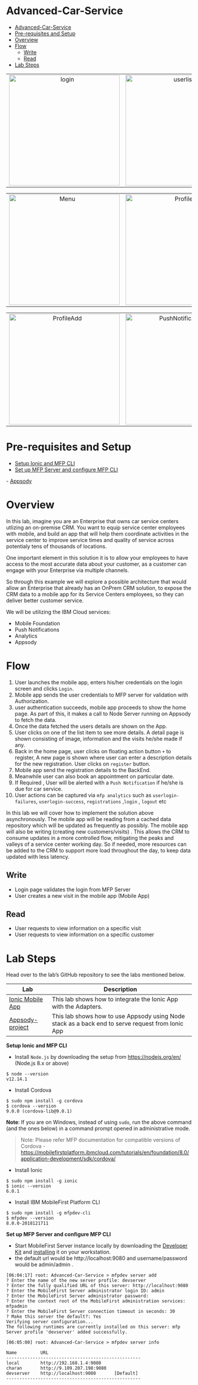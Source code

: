 # Advanced-Car-Service



- [Advanced-Car-Service](#advanced-car-service)
- [Pre-requisites and Setup](#pre-requisites-and-setup)
- [Overview](#overview)
- [Flow](#flow)
  - [Write](#write)
  - [Read](#read)
- [Lab Steps](#lab-steps)

<!-- <p float="float">
    <img src="/Assets/login.png" width="300" alt="login" /> 
    <img src="/Assets/userlist.png" width="300" alt="userlist"/> 
    <img src="/Assets/BookAppointment.png" width="300" alt="BookAppointment" /> 
    <img src="/Assets/Menu.png" width="300" alt="Menu"/> 
    <img src="/Assets/Profile.png" width="300" alt="Profile"/> 
    <img src="/Assets/NewProfile.png" width="300" alt="NewProfile"/> 
    <img src="/Assets/ProfileAdd.png" width="300" alt="ProfileAdd"/> 
    <img src="/Assets/PushNotifications.png" width="3000" alt="PushNotifications"/>    
         
</p> -->


<div style="text-align: center"><table><tr>
  <td style="text-align: center">
        <img src="/Assets/login.png" width="300" alt="login" /> </a>
</td>
<td style="text-align: center">
  <img src="/Assets/userlist.png" width="300" alt="userlist"/> 
</td>
  <td style="text-align: center">
    <img src="/Assets/BookAppointment.png" width="300" alt="BookAppointment" /> 
</td>
</tr></table></div>


<div style="text-align: center"><table><tr>
</td>
  <td style="text-align: center">
 <img src="/Assets/Menu.png" width="300" alt="Menu"/> 
</td>
  <td style="text-align: center">
<img src="/Assets/Profile.png" width="300" alt="Profile"/>
</td>
  <td style="text-align: center">
    <img src="/Assets/NewProfile.png" width="300" alt="NewProfile"/> 
</tr></table></div>


<div style="text-align: center"><table><tr>
  <td style="text-align: center">
<img src="/Assets/ProfileAdd.png" width="300" alt="ProfileAdd"/> 
</td>
  <td style="text-align: center">
<img src="/Assets/PushNotifications.png" width="300" alt="PushNotifications"/>
</td>
</tr></table></div>


# Pre-requisites and Setup
- <a href="#step1">Setup Ionic and MFP CLI</a>
- <a href="#step2">Set up MFP Server  and configure MFP CLI
</a>
- <a href="https://appsody.dev/docs/getting-started/installation/">Appsody</a>


# Overview
In this lab, imagine you are an Enterprise that owns car service centers utlizing an on-premise CRM. You want to equip service center employees with mobile, and build an app that will help them coordinate activities in the service center to improve service times and quality of service across potentialy tens of thousands of locations.

One important element in this solution it is to allow your employees to have access to the most accurate data about your customer, as a customer can engage with your Enterprise via multiple channels.

So through this example we will explore a possible architecture that would allow an Enterprise that already has an OnPrem CRM solution, to expose the CRM data to a mobile app for its Service Centers employees, so they can deliver better customer service.

We will be utilizing the IBM Cloud services:

- Mobile Foundation
- Push Notifications
- Analytics
- Appsody

# Flow
 1. User launches the mobile app, enters his/her credentials on the login screen and clicks `Login`.
 2. Mobile app sends the user credentials to MFP server for validation with Authorization.
 3. user authentication succeeds, mobile app proceeds to show the home page. As part of this, it makes a call to Node Server running on Appsody to fetch the data.
 4. Once the data fetched the users details are shown on the App.
 5. User clicks on one of the list item to see more details. A detail page is shown consisting of image, information and the visits he/she made if any.
 6. Back in the home page, user clicks on floating action button `+`  to register, A new page is shown where user can enter a description details for the new registration. User clicks on `register` button.
 7. Mobile app send the registration details to the BackEnd.
 8. Meanwhile user can also book an appointment on particular date.
 9. If Required , User will be alerted with a `Push Notification` if he/she is due for car service.
 10. User actions can be captured via `mfp analytics` such as `userlogin-failures`, `userlogin-success`, `registrations` ,`login` , `logout` etc

In this lab we will cover how to implement the solution above asynchronously. The mobile app will be reading from a cached data repository which will be updated as frequently as possibly. The mobile app will also be writing (creating new customers/visits) . This allows the CRM to consume updates in a more controlled flow, mitigating the peaks and valleys of a service center working day. So if needed, more resources can be added to the CRM to support more load throughout the day, to keep data updated with less latency.

##  Write
- Login page validates the login from MFP Server
- User creates a new visit in the mobile app (Mobile App)



## Read
- User requests to view information on a specific visit
- User requests to view information on a specific customer 



# Lab Steps
Head over to the lab’s GitHub repository to see the labs mentioned below.


 Lab            | Description
----------------|----------
  [Ionic Mobile App](Ionic-App/README.md) | This lab shows how to integrate the Ionic App with the Adapters.
  [Appsody-project](Appsody-project/README.md) | This lab shows how to use Appsody using Node stack as a back end to serve request from Ionic App


<b><a name="step1">Setup Ionic and MFP CLI</a></b>


* Install `Node.js` by downloading the setup from https://nodejs.org/en/ (Node.js 8.x or above)
```
$ node --version
v12.14.1
```

* Install Cordova
```
$ sudo npm install -g cordova
$ cordova --version
9.0.0 (cordova-lib@9.0.1)
```

**Note**: If you are on Windows, instead of using `sudo`, run the above command (and the ones below) in a command prompt opened in administrative mode.


> Note: Please refer MFP documentation for compatible versions of Cordova - https://mobilefirstplatform.ibmcloud.com/tutorials/en/foundation/8.0/application-development/sdk/cordova/



* Install Ionic
```
$ sudo npm install -g ionic
$ ionic --version
6.0.1
```

* Install IBM MobileFirst Platform CLI
```
$ sudo npm install -g mfpdev-cli
$ mfpdev --version
8.0.0-2018121711
```

<b><a name="step2">Set up MFP Server  and configure MFP CLI</a></b>


- Start MobileFirst Server instance locally by downloading the [Developer Kit](https://mobilefirstplatform.ibmcloud.com/downloads/#developer-kit) and [installing](https://mobilefirstplatform.ibmcloud.com/tutorials/en/foundation/8.0/installation-configuration/development/mobilefirst/installation-guide/) it on your workstation.
- the default url would be http://localhost:9080 and username/password would be admin/admin .

```
[06:04:17] root: Advanced-Car-Service > mfpdev server add
? Enter the name of the new server profile: devserver
? Enter the fully qualified URL of this server: http://localhost:9080
? Enter the MobileFirst Server administrator login ID: admin
? Enter the MobileFirst Server administrator password:
? Enter the context root of the MobileFirst administration services: mfpadmin
? Enter the MobileFirst Server connection timeout in seconds: 30
? Make this server the default?: Yes
Verifying server configuration...
The following runtimes are currently installed on this server: mfp
Server profile 'devserver' added successfully.

[06:05:00] root: Advanced-Car-Service > mfpdev server info

Name         URL
---------------------------------------------------
local        http://192.168.1.4:9080
charan       http://9.109.207.198:9080
devserver    http://localhost:9080       [Default]
---------------------------------------------------
```